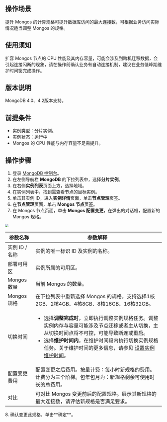 ## 操作场景

提升 Mongos 的计算规格可提升数据库访问的最大连接数，可根据业务访问实际情况适当调整 Mongos 的规格。

## 使用须知

扩容 Mongos 节点的 CPU 性能及其内存容量，可能会涉及到跨机迁移数据，会引起连接闪断的现象，请在操作前确认业务有自动连接机制，建议在业务低峰期维护时间窗完成操作。

## 版本说明

MongoDB 4.0、4.2版本支持。

## 前提条件

- 实例类型：分片实例。
- 实例状态：运行中
- Mongos 的 CPU 性能与内存容量不足需提升。

## 操作步骤

1. 登录 [MongoDB 控制台](https://console.cloud.tencent.com/mongodb)。
2. 在左侧导航栏 **MongoDB** 的下拉列表中，选择**分片实例**。
3. 在右侧**实例列表**页面上方，选择地域。
4. 在实例列表中，找到需查看节点的目标实例。
5. 单击其实例 ID，进入**实例详情**页面，单击**节点管理**页签。
6. 在**节点管理**页面，单击 **Mongos 节点**页签。
7. 在 Mongos 节点页面，单击 **Mongos 配置变更**，在弹出的对话框，配置新的 Mongos 规格。
<img src="https://qcloudimg.tencent-cloud.cn/raw/cca2cb793fa943f486fb7832abfc98db.png"  style="zoom:60%;">
<table>
<thead><tr><th>参数名称</th><th>参数解释</th></tr></thead>
<tbody><tr>
<td>实例 ID /名称</td>
<td>实例的唯一标识 ID 及实例的名称。</td></tr>
<tr>
<td>部署可用区</td>
<td>实例所属的可用区。</td></tr>
<tr>
<td>Mongos 数量</td>
<td>当前 Mongos 的数量。</td></tr>
<tr>
<td>Mongos 规格</td>
<td>在下拉列表中重新选择 Mongos 的规格，支持选择1核2GB、2核4GB、4核8GB、8核16GB、16核32GB。</td></tr>
<tr>
<td>切换时间</td>
<td><ul><li>选择<b>调整完成时</b>，立即执行调整实例规格任务。调整实例内存与容量可能涉及节点迁移或者主从切换，主从切换时间点将不可控，可能导致断连或重启。</li><li>选择<b>维护时间内</b>，在维护时间段内执行切换实例规格任务。关于维护时间的更多信息，请参见 <a href="https://cloud.tencent.com/document/product/240/19910">设置实例维护时间</a>。</li></ul></td></tr>
<tr>
<td>配置变更费用</td>
<td>配置变更之后费用。按量计费：每小时新规格的费用。计费分为三个阶梯。包年包月为：新规格剩余可使用时长的总费用。</td></tr>
<tr>
<td>对比</td>
<td>可对比 Mongos 变更前后的配置规格。展示其新规格的最大连接数，请评估新规格是否满足要求。</td></tr>
</tbody></table>
8. 确认变更此规格，单击**确定**。

   

